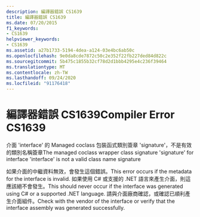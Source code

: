 ```yaml
---
description: 編譯器錯誤 CS1639
title: 編譯器錯誤 CS1639
ms.date: 07/20/2015
f1_keywords:
- CS1639
helpviewer_keywords:
- CS1639
ms.assetid: a27b1733-5194-4dea-a124-03e4bc6ab50c
ms.openlocfilehash: 9e0da8cde7872c50c2e352f22fb227ded84d822c
ms.sourcegitcommit: 5b475c1855b32cf78d2d1bbb4295e4c236f39464
ms.translationtype: MT
ms.contentlocale: zh-TW
ms.lasthandoff: 09/24/2020
ms.locfileid: "91176418"
---
```

# <a name="compiler-error-cs1639"></a><span data-ttu-id="ed0a0-103">編譯器錯誤 CS1639</span><span class="sxs-lookup"><span data-stu-id="ed0a0-103">Compiler Error CS1639</span></span>

<span data-ttu-id="ed0a0-104">介面 'interface' 的 Managed coclass 包裝函式類別簽章 'signature'，不是有效的類別名稱簽章</span><span class="sxs-lookup"><span data-stu-id="ed0a0-104">The managed coclass wrapper class signature 'signature' for interface 'interface' is not a valid class name signature</span></span>  
  
 <span data-ttu-id="ed0a0-105">如果介面的中繼資料無效，會發生這個錯誤。</span><span class="sxs-lookup"><span data-stu-id="ed0a0-105">This error occurs if the metadata for the interface is invalid.</span></span> <span data-ttu-id="ed0a0-106">如果使用 C# 或支援的 .NET 語言來產生介面，則這應該絕不會發生。</span><span class="sxs-lookup"><span data-stu-id="ed0a0-106">This should never occur if the interface was generated using C# or a supported .NET language.</span></span> <span data-ttu-id="ed0a0-107">請與介面廠商確認，或確認已順利產生介面組件。</span><span class="sxs-lookup"><span data-stu-id="ed0a0-107">Check with the vendor of the interface or verify that the interface assembly was generated successfully.</span></span>
